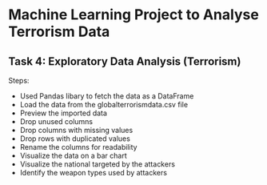 # Machine Learning Project to Analyse Terrorism Data
## Task 4: Exploratory Data Analysis (Terrorism)
Steps:

* Used Pandas libary to fetch the data as a DataFrame
* Load the data from the globalterrorismdata.csv file
* Preview the imported data
* Drop unused columns
* Drop columns with missing values
* Drop rows with duplicated values
* Rename the columns for readability
* Visualize the data on a bar chart
* Visualize the national targeted by the attackers
* Identify the weapon types used by attackers